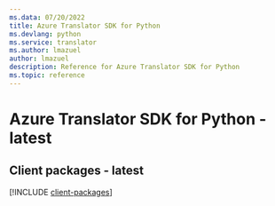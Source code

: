 ```yaml
---
ms.data: 07/20/2022
title: Azure Translator SDK for Python
ms.devlang: python
ms.service: translator
ms.author: lmazuel
author: lmazuel
description: Reference for Azure Translator SDK for Python
ms.topic: reference
---
```

# Azure Translator SDK for Python - latest

## Client packages - latest
[!INCLUDE [client-packages](translator-client-index.md)]
